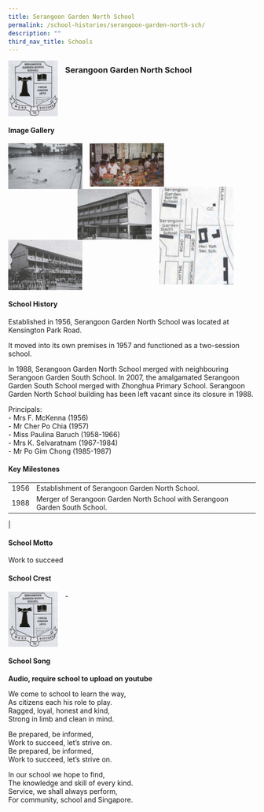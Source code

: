 ```yaml
---
title: Serangoon Garden North School
permalink: /school-histories/serangoon-garden-north-sch/
description: ""
third_nav_title: Schools
---
```

<img src="/images/srgardennorth1.png" style="width:20%;margin-right:15px;" align = "left">

### **Serangoon Garden North School**

<br clear="left">

#### **Image Gallery**

<p><a href="https://d1yxymztqoj7qn.amplifyapp.com/images/srgardennorth2.jpg">  
<img src="/images/srgardennorth2.jpg" style="width:30%;margin-right:15px;" align = "left">
</a></p>

<p><a href="https://d1yxymztqoj7qn.amplifyapp.com/images/srgardennorth3.jpg">  
<img src="/images/srgardennorth3.jpg" style="width:30%;margin-right:15px;" align = "left">
</a></p>

<p><a href="https://d1yxymztqoj7qn.amplifyapp.com/images/srgardennorth4.jpg">  
<img src="/images/srgardennorth4.jpg" style="width:30%;margin-right:45px;" align = "right">
</a></p>

<p><a href="https://d1yxymztqoj7qn.amplifyapp.com/images/srgardennorth5.jpg">  
<img src="/images/srgardennorth5.jpg" style="width:30%;margin-right:16px;" align = "right">
</a></p>

<p><a href="https://d1yxymztqoj7qn.amplifyapp.com/images/srgardennorth6.jpg">  
<img src="/images/srgardennorth6.jpg" style="width:30%;margin-right:15px;" align = "left">
</a></p>

<br clear="left">

#### **School History**
Established in 1956, Serangoon Garden North School was located at Kensington Park Road.   
  
It moved into its own premises in 1957 and functioned as a two-session school.   
  
In 1988, Serangoon Garden North School merged with neighbouring Serangoon Garden South School. In 2007, the amalgamated Serangoon Garden South School merged with Zhonghua Primary School. Serangoon Garden North School building has been left vacant since its closure in 1988.  
  
Principals:<br>
\- Mrs F. McKenna (1956)<br>
\- Mr Cher Po Chia (1957)<br>
\- Miss Paulina Baruch (1958-1966)<br>
\- Mrs K. Selvaratnam (1967-1984)<br>
\- Mr Po Gim Chong (1985-1987) 

#### **Key Milestones**

|  |  |
|:---:|---|
| 1956 | Establishment of Serangoon Garden North School. |
| 1988 | Merger of Serangoon Garden North School with Serangoon Garden South School. |
|

#### **School Motto**
Work to succeed

#### **School Crest**
<img src="/images/srgardennorth1.png" style="width:20%;margin-right:15px;" align = "left">

\-

<br clear="left">

#### **School Song**
**Audio, require school to upload on youtube**

We come to school to learn the way,<br>
As citizens each his role to play.<br>
Ragged, loyal, honest and kind,<br>
Strong in limb and clean in mind.

Be prepared, be informed,<br>
Work to succeed, let’s strive on.<br>
Be prepared, be informed,<br>
Work to succeed, let’s strive on.

In our school we hope to find,<br>
The knowledge and skill of every kind.<br>
Service, we shall always perform,<br>
For community, school and Singapore.